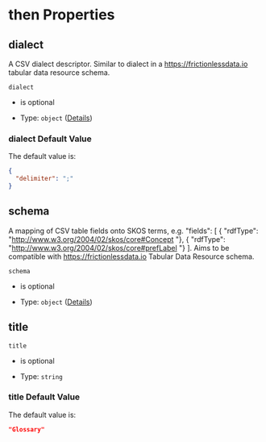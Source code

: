 # then Properties



## dialect

A CSV dialect descriptor. Similar to dialect in a <https://frictionlessdata.io> tabular data resource schema.

`dialect`

*   is optional

*   Type: `object` ([Details](schema-defs-glossaryfileimport-then-properties-dialect.md))

### dialect Default Value

The default value is:

```json
{
  "delimiter": ";"
}
```

## schema

A mapping of CSV table fields onto SKOS terms, e.g.
"fields": \[
{ "rdfType": "<http://www.w3.org/2004/02/skos/core#Concept> "},
{ "rdfType": "<http://www.w3.org/2004/02/skos/core#prefLabel> "}
]. Aims to be compatible with <https://frictionlessdata.io> Tabular Data Resource schema.

`schema`

*   is optional

*   Type: `object` ([Details](schema-defs-csvtableschema.md))

## title



`title`

*   is optional

*   Type: `string`

### title Default Value

The default value is:

```json
"Glossary"
```
